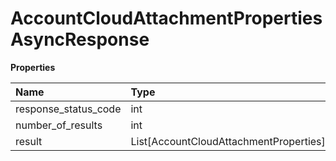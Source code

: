 # AccountCloudAttachmentPropertiesAsyncResponse

**Properties**

| Name                 | Type                                   | Required | Description |
| :------------------- | :------------------------------------- | :------- | :---------- |
| response_status_code | int                                    | ✅       |             |
| number_of_results    | int                                    | ❌       |             |
| result               | List[AccountCloudAttachmentProperties] | ❌       |             |

